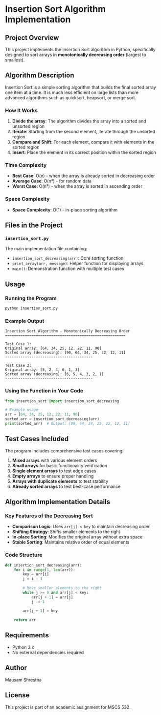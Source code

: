 # Insertion Sort Algorithm Implementation

## Project Overview
This project implements the Insertion Sort algorithm in Python, specifically designed to sort arrays in **monotonically decreasing order** (largest to smallest).

## Algorithm Description
Insertion Sort is a simple sorting algorithm that builds the final sorted array one item at a time. It is much less efficient on large lists than more advanced algorithms such as quicksort, heapsort, or merge sort.

### How It Works
1. **Divide the array**: The algorithm divides the array into a sorted and unsorted region
2. **Iterate**: Starting from the second element, iterate through the unsorted region
3. **Compare and Shift**: For each element, compare it with elements in the sorted region
4. **Insert**: Place the element in its correct position within the sorted region

### Time Complexity
- **Best Case**: O(n) - when the array is already sorted in decreasing order
- **Average Case**: O(n²) - for random data
- **Worst Case**: O(n²) - when the array is sorted in ascending order

### Space Complexity
- **Space Complexity**: O(1) - in-place sorting algorithm

## Files in the Project

### `insertion_sort.py`
The main implementation file containing:
- `insertion_sort_decreasing(arr)`: Core sorting function
- `print_array(arr, message)`: Helper function for displaying arrays
- `main()`: Demonstration function with multiple test cases

## Usage

### Running the Program
```bash
python insertion_sort.py
```

### Example Output
```
Insertion Sort Algorithm - Monotonically Decreasing Order
=======================================================

Test Case 1:
Original array: [64, 34, 25, 12, 22, 11, 90]
Sorted array (decreasing): [90, 64, 34, 25, 22, 12, 11]
----------------------------------------

Test Case 2:
Original array: [5, 2, 4, 6, 1, 3]
Sorted array (decreasing): [6, 5, 4, 3, 2, 1]
----------------------------------------
```

### Using the Function in Your Code
```python
from insertion_sort import insertion_sort_decreasing

# Example usage
arr = [64, 34, 25, 12, 22, 11, 90]
sorted_arr = insertion_sort_decreasing(arr)
print(sorted_arr)  # Output: [90, 64, 34, 25, 22, 12, 11]
```

## Test Cases Included
The program includes comprehensive test cases covering:
1. **Mixed arrays** with various element orders
2. **Small arrays** for basic functionality verification
3. **Single element arrays** to test edge cases
4. **Empty arrays** to ensure proper handling
5. **Arrays with duplicate elements** to test stability
6. **Already sorted arrays** to test best-case performance

## Algorithm Implementation Details

### Key Features of the Decreasing Sort
- **Comparison Logic**: Uses `arr[j] < key` to maintain decreasing order
- **Shifting Strategy**: Shifts smaller elements to the right
- **In-place Sorting**: Modifies the original array without extra space
- **Stable Sorting**: Maintains relative order of equal elements

### Code Structure
```python
def insertion_sort_decreasing(arr):
    for i in range(1, len(arr)):
        key = arr[i]
        j = i - 1
        
        # Move smaller elements to the right
        while j >= 0 and arr[j] < key:
            arr[j + 1] = arr[j]
            j -= 1
        
        arr[j + 1] = key
    
    return arr
```

## Requirements
- Python 3.x
- No external dependencies required

## Author
Mausam Shrestha

## License
This project is part of an academic assignment for MSCS 532.
